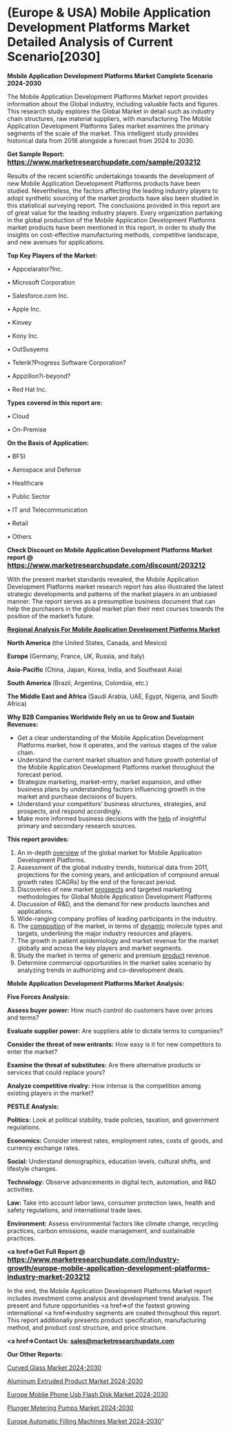 # (Europe & USA) Mobile Application Development Platforms Market Detailed Analysis of Current Scenario[2030]

<strong>Mobile Application Development Platforms Market Complete Scenario 2024-2030</strong>

The Mobile Application Development Platforms Market report provides information about the Global industry, including valuable facts and figures. This research study explores the Global Market in detail such as industry chain structures, raw material suppliers, with manufacturing The Mobile Application Development Platforms Sales market examines the primary segments of the scale of the market. This intelligent study provides historical data from 2018 alongside a forecast from 2024 to 2030.

<strong>Get Sample Report: <a href=https://www.marketresearchupdate.com/sample/203212><font size=3 color=#0000ff>https://www.marketresearchupdate.com/sample/203212</font></a></strong>

Results of the recent scientific undertakings towards the development of new Mobile Application Development Platforms products have been studied. Nevertheless, the factors affecting the leading industry players to adopt synthetic sourcing of the market products have also been studied in this statistical surveying report. The conclusions provided in this report are of great value for the leading industry players. Every organization partaking in the global production of the Mobile Application Development Platforms market products have been mentioned in this report, in order to study the insights on cost-effective manufacturing methods, competitive landscape, and new avenues for applications.

<strong>Top Key Players of the Market:</strong>

• Appcelarator?Inc.

• Microsoft Corporation

• Salesforce.com Inc.

• Apple Inc.

• Kinvey

• Kony Inc.

• OutSusyems

• Telerik?Progress Software Corporation?

• Appzillon?i-beyond?

• Red Hat Inc.

<strong>Types covered in this report are: </strong>

• Cloud

• On-Premise

<strong>On the Basis of Application:</strong>

• BFSI

• Aerospace and Defense

• Healthcare

• Public Sector

• IT and Telecommunication

• Retail

• Others

<strong>Check Discount on Mobile Application Development Platforms Market report @ <a href=https://www.marketresearchupdate.com/discount/203212><font size=3 color=#0000ff>https://www.marketresearchupdate.com/discount/203212</font></a></strong>

With the present market standards revealed, the Mobile Application Development Platforms market research report has also illustrated the latest strategic developments and patterns of the market players in an unbiased manner. The report serves as a presumptive business document that can help the purchasers in the global market plan their next courses towards the position of the market’s future.

<strong><u><b>Regional Analysis For Mobile Application Development Platforms Market</b></u></strong>

<strong><b>North America</b></strong> (the United States, Canada, and Mexico)

<strong><b>Europe </b></strong>(Germany, France, UK, Russia, and Italy)

<strong><b>Asia-Pacific</b></strong> (China, Japan, Korea, India, and Southeast Asia)

<strong><b>South America</b></strong> (Brazil, Argentina, Colombia, etc.)

<strong><b>The Middle East and Africa</b></strong> (Saudi Arabia, UAE, Egypt, Nigeria, and South Africa)

<strong>Why B2B Companies Worldwide Rely on us to Grow and Sustain Revenues:</strong>
<ul>
  <li>Get a clear understanding of the Mobile Application Development Platforms market, how it operates, and the various stages of the value chain.</li>
  <li>Understand the current market situation and future growth potential of the Mobile Application Development Platforms market throughout the forecast period.</li>
  <li>Strategize marketing, market-entry, market expansion, and other business plans by understanding factors influencing growth in the market and purchase decisions of buyers.</li>
  <li>Understand your competitors’ business structures, strategies, and prospects, and respond accordingly.</li>
  <li>Make more informed business decisions with the <a href=ASDF991299>help</a> of insightful primary and secondary research sources.</li>
</ul>
<strong>This report provides:</strong>
<ol>
  <li>An in-depth <a href=>overview</a> of the global market for Mobile Application Development Platforms.</li>
  <li>Assessment of the global industry trends, historical data from 2011, projections for the coming years, and anticipation of compound annual growth rates (CAGRs) by the end of the forecast period.</li>
  <li>Discoveries of new market <a href=>prospects</a> and targeted marketing methodologies for Global Mobile Application Development Platforms</li>
  <li>Discussion of R&amp;D, and the demand for new products launches and applications.</li>
  <li>Wide-ranging company profiles of leading participants in the industry.</li>
  <li>The <a href=ASDF881288>composition</a> of the market, in terms of <a href=>dynamic</a> molecule types and targets, underlining the major industry resources and players.</li>
  <li>The growth in patient epidemiology and market revenue for the market globally and across the key players and market segments.</li>
  <li>Study the market in terms of generic and premium <a href=>product</a> revenue.</li>
  <li>Determine commercial opportunities in the market sales scenario by analyzing trends in authorizing and co-development deals.</li>
</ol>

<strong>Mobile Application Development Platforms Market Analysis:</strong>

<strong>Five Forces Analysis:</strong>

<strong>Assess buyer power:</strong> How much control do customers have over prices and terms?

<strong>Evaluate supplier power:</strong> Are suppliers able to dictate terms to companies?

<strong>Consider the threat of new entrants:</strong> How easy is it for new competitors to enter the market?

<strong>Examine the threat of substitutes:</strong> Are there alternative products or services that could replace yours?

<strong>Analyze competitive rivalry:</strong> How intense is the competition among existing players in the market?

<strong>PESTLE Analysis:</strong>

<strong>Politics:</strong> Look at political stability, trade policies, taxation, and government regulations.

<strong>Economics:</strong> Consider interest rates, employment rates, costs of goods, and currency exchange rates.

<strong>Social:</strong> Understand demographics, education levels, cultural shifts, and lifestyle changes.

<strong>Technology:</strong> Observe advancements in digital tech, automation, and R&D activities.

<strong>Law:</strong> Take into account labor laws, consumer protection laws, health and safety regulations, and international trade laws.

<strong>Environment:</strong> Assess environmental factors like climate change, recycling practices, carbon emissions, waste management, and sustainable practices.

<strong><a href=>Get Full Report</a> @ <a href=https://www.marketresearchupdate.com/industry-growth/europe-mobile-application-development-platforms-industry-market-203212><font size=3 color=#0000ff>https://www.marketresearchupdate.com/industry-growth/europe-mobile-application-development-platforms-industry-market-203212</font></a></strong>

In the end, the Mobile Application Development Platforms Market report includes investment come analysis and development trend analysis. The present and future opportunities <a href=>of</a> the fastest growing international <a href=>industry</a> segments are coated throughout this report. This report additionally presents product specification, manufacturing method, and product cost structure, and price structure.

<strong><a href=><strong>Contact Us:</strong></a></strong>
<strong>sales@marketresearchupdate.com</strong>

<strong>Our Other Reports:</strong>

<a href=https://www.linkedin.com/pulse/curved-glass-market-industry-analysis-segments>Curved Glass Market 2024-2030</a>

<a href=https://www.linkedin.com/pulse/aluminum-extruded-product-market-size-trends>Aluminum Extruded Product Market 2024-2030</a>

<a href=https://www.linkedin.com/pulse/europe-moblie-phone-usb-flash-disk-market-witness>Europe Moblie Phone Usb Flash Disk Market 2024-2030</a>

<a href=https://www.linkedin.com/pulse/plunger-metering-pumps-market-2023-continues-1uwjf/>Plunger Metering Pumps Market 2024-2030</a>

<a href=https://www.linkedin.com/pulse/europe-automatic-filling-machines-market-5o0vf/>Europe Automatic Filling Machines Market 2024-2030</a>"
